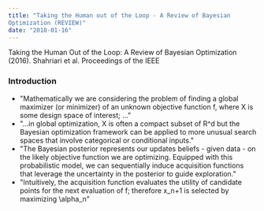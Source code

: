```yaml
---
title: "Taking the Human out of the Loop - A Review of Bayesian
Optimization (REVIEW)"
date: "2018-01-16"
---
```


Taking the Human Out of the Loop: A Review of Bayesian Optimization
(2016). Shahriari et al. Proceedings of the IEEE

### Introduction

* "Mathematically we are considering the problem of finding a global
maximizer (or minimizer) of an unknown objective function f, where X is
some design space of interest; ..."
* "...in global optimization, X is often a compact subset of R^d but the
Bayesian optimization framework can be applied to more unusual search
spaces that involve categorical or conditional inputs."
* "The Bayesian posterior represents our updates beliefs - given data - on
the likely objective function we are optimizing. Equipped with this
probabilistic model, we can sequentially induce acquisition functions
that leverage the uncertainty in the posterior to guide exploration."
* "Intuitively, the acquisition function evaluates the utility of
candidate points for the next evaluation of f; therefore x_n+1 is
selected by maximizing \alpha_n"
